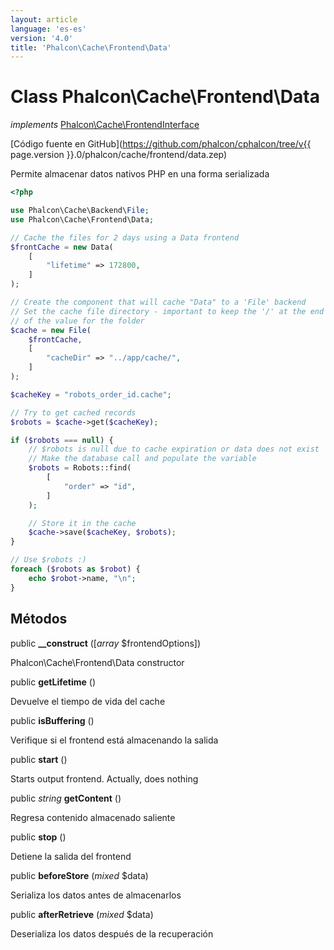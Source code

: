 ```yaml
---
layout: article
language: 'es-es'
version: '4.0'
title: 'Phalcon\Cache\Frontend\Data'
---
```

# Class **Phalcon\Cache\Frontend\Data**

*implements* [Phalcon\Cache\FrontendInterface](Phalcon_Cache_FrontendInterface)

[Código fuente en GitHub](https://github.com/phalcon/cphalcon/tree/v{{ page.version }}.0/phalcon/cache/frontend/data.zep)

Permite almacenar datos nativos PHP en una forma serializada

```php
<?php

use Phalcon\Cache\Backend\File;
use Phalcon\Cache\Frontend\Data;

// Cache the files for 2 days using a Data frontend
$frontCache = new Data(
    [
        "lifetime" => 172800,
    ]
);

// Create the component that will cache "Data" to a 'File' backend
// Set the cache file directory - important to keep the '/' at the end of
// of the value for the folder
$cache = new File(
    $frontCache,
    [
        "cacheDir" => "../app/cache/",
    ]
);

$cacheKey = "robots_order_id.cache";

// Try to get cached records
$robots = $cache->get($cacheKey);

if ($robots === null) {
    // $robots is null due to cache expiration or data does not exist
    // Make the database call and populate the variable
    $robots = Robots::find(
        [
            "order" => "id",
        ]
    );

    // Store it in the cache
    $cache->save($cacheKey, $robots);
}

// Use $robots :)
foreach ($robots as $robot) {
    echo $robot->name, "\n";
}

```

## Métodos

public **__construct** ([*array* $frontendOptions])

Phalcon\Cache\Frontend\Data constructor

public **getLifetime** ()

Devuelve el tiempo de vida del cache

public **isBuffering** ()

Verifique si el frontend está almacenando la salida

public **start** ()

Starts output frontend. Actually, does nothing

public *string* **getContent** ()

Regresa contenido almacenado saliente

public **stop** ()

Detiene la salida del frontend

public **beforeStore** (*mixed* $data)

Serializa los datos antes de almacenarlos

public **afterRetrieve** (*mixed* $data)

Deserializa los datos después de la recuperación